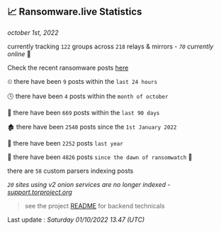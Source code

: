 
## 📈 Ransomware.live Statistics
_october 1st, 2022_

currently tracking `122` groups across `218` relays & mirrors - _`70` currently online_ 📡

Check the recent ransomware posts [here](https://www.ransomware.live/#/recentposts)


⏲ there have been `9` posts within the `last 24 hours`

🕓 there have been `4` posts within the `month of october`

📅 there have been `669` posts within the `last 90 days`

🏚 there have been `2540` posts since the `1st January 2022`

🚀 there have been `2252` posts `last year`

🦕 there have been `4826` posts `since the dawn of ransomwatch` 🐣

there are `58` custom parsers indexing posts

_`20` sites using v2 onion services are no longer indexed - [support.torproject.org](https://support.torproject.org/onionservices/v2-deprecation/)_

> see the project [README](https://github.com/jmousqueton/ransomwatch#readme) for backend technicals



Last update : _Saturday 01/10/2022 13.47 (UTC)_

